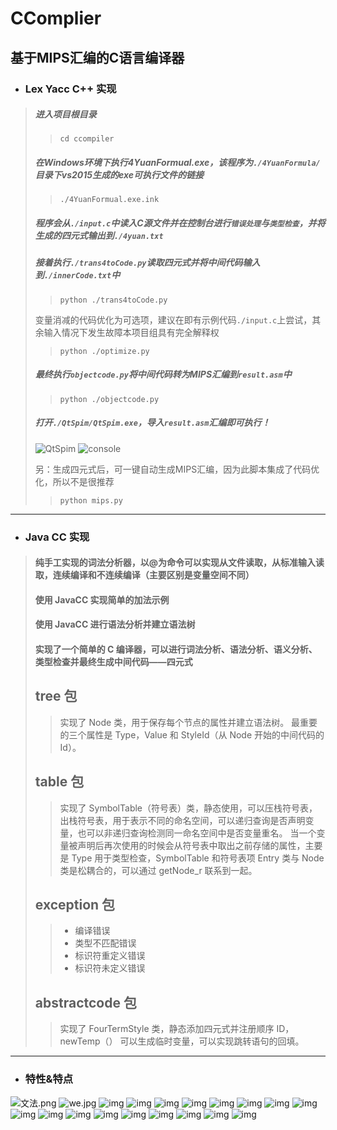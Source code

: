 # CComplier
## 基于MIPS汇编的C语言编译器
- ### Lex Yacc C++ 实现
> ##### 进入项目根目录
>> ```cd ccompiler```
> ##### 在Windows环境下执行4YuanFormual.exe，该程序为```./4YuanFormula/```目录下vs2015生成的exe可执行文件的链接
>> ```./4YuanFormual.exe.ink```
> ##### 程序会从```./input.c```中读入C源文件并在控制台进行`错误处理`与`类型检查`，并将生成的四元式输出到```./4yuan.txt```
> ##### 接着执行```./trans4toCode.py```读取四元式并将中间代码输入到```./innerCode.txt```中
>> ```python ./trans4toCode.py```
>
> 变量消减的代码优化为可选项，建议在即有示例代码```./input.c```上尝试，其余输入情况下发生故障本项目组具有完全解释权
>> ```python ./optimize.py```
> ##### 最终执行```objectcode.py```将中间代码转为MIPS汇编到```result.asm```中
>> ```python ./objectcode.py```
> ##### 打开```./QtSpim/QtSpim.exe```，导入```result.asm```汇编即可执行！
> ![QtSpim](img/QtSpim.png)
> ![console](img/console.png)
>
> 另：生成四元式后，可一键自动生成MIPS汇编，因为此脚本集成了代码优化，所以不是很推荐
>> ```python mips.py```
---
- ### Java CC 实现
> #### 纯手工实现的词法分析器，以@为命令可以实现从文件读取，从标准输入读取，连续编译和不连续编译（主要区别是变量空间不同）
> #### 使用 JavaCC 实现简单的加法示例
> #### 使用 JavaCC 进行语法分析并建立语法树
> #### 实现了一个简单的 C 编译器，可以进行词法分析、语法分析、语义分析、类型检查并最终生成中间代码——四元式
> ## tree 包
>> 实现了 Node 类，用于保存每个节点的属性并建立语法树。
最重要的三个属性是 Type，Value 和 StyleId（从 Node 开始的中间代码的 Id）。
> ## table 包
>> 实现了 SymbolTable（符号表）类，静态使用，可以压栈符号表，出栈符号表，用于表示不同的命名空间，可以递归查询是否声明变量，也可以非递归查询检测同一命名空间中是否变量重名。
当一个变量被声明后再次使用的时候会从符号表中取出之前存储的属性，主要是 Type 用于类型检查，SymbolTable 和符号表项 Entry 类与 Node 类是松耦合的，可以通过 getNode_r 联系到一起。
> ## exception 包
>> - 编译错误
>> - 类型不匹配错误
>> - 标识符重定义错误
>> - 标识符未定义错误
> ## abstractcode 包
>> 实现了 FourTermStyle 类，静态添加四元式并注册顺序 ID，newTemp（） 可以生成临时变量，可以实现跳转语句的回填。
---
- ### 特性&特点
![文法.png](img/文法.png)
![we.jpg](img/we.jpg)
![img](img/编译器实验报告第9组_页面_01.jpg)
![img](img/编译器实验报告第9组_页面_02.jpg)
![img](img/编译器实验报告第9组_页面_03.jpg)
![img](img/编译器实验报告第9组_页面_04.jpg)
![img](img/编译器实验报告第9组_页面_05.jpg)
![img](img/编译器实验报告第9组_页面_06.jpg)
![img](img/编译器实验报告第9组_页面_07.jpg)
![img](img/编译器实验报告第9组_页面_08.jpg)
![img](img/编译器实验报告第9组_页面_09.jpg)
![img](img/编译器实验报告第9组_页面_10.jpg)
![img](img/编译器实验报告第9组_页面_11.jpg)
![img](img/编译器实验报告第9组_页面_12.jpg)
![img](img/编译器实验报告第9组_页面_13.jpg)
![img](img/编译器实验报告第9组_页面_14.jpg)
![img](img/编译器实验报告第9组_页面_15.jpg)
![img](img/编译器实验报告第9组_页面_16.jpg)
![img](img/编译器实验报告第9组_页面_17.jpg)
